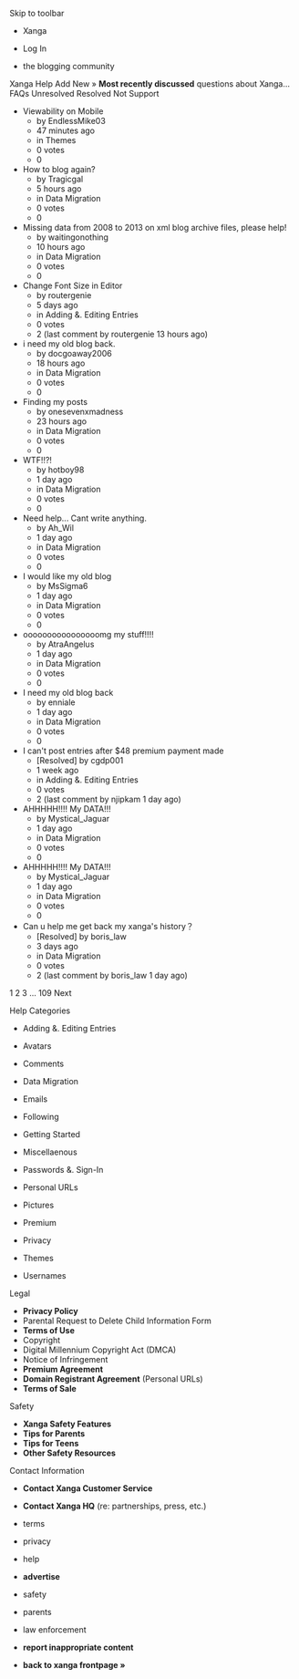 Skip to toolbar

*   Xanga

*   Log In

*   the blogging community

Xanga Help Add New » **Most recently discussed** questions about Xanga… FAQs Unresolved Resolved Not Support

*   Viewability on Mobile
    *   by EndlessMike03
    *   47 minutes ago
    *   in Themes
    *   0 votes
    *   0
*   How to blog again?
    *   by Tragicgal
    *   5 hours ago
    *   in Data Migration
    *   0 votes
    *   0
*   Missing data from 2008 to 2013 on xml blog archive files, please help!
    *   by waitingonothing
    *   10 hours ago
    *   in Data Migration
    *   0 votes
    *   0
*   Change Font Size in Editor
    *   by routergenie
    *   5 days ago
    *   in Adding &. Editing Entries
    *   0 votes
    *   2 (last comment by routergenie 13 hours ago)
*   i need my old blog back.
    *   by docgoaway2006
    *   18 hours ago
    *   in Data Migration
    *   0 votes
    *   0
*   Finding my posts
    *   by onesevenxmadness
    *   23 hours ago
    *   in Data Migration
    *   0 votes
    *   0
*   WTF!!?!
    *   by hotboy98
    *   1 day ago
    *   in Data Migration
    *   0 votes
    *   0
*   Need help... Cant write anything.
    *   by Ah\_Wil
    *   1 day ago
    *   in Data Migration
    *   0 votes
    *   0
*   I would like my old blog
    *   by MsSigma6
    *   1 day ago
    *   in Data Migration
    *   0 votes
    *   0
*   oooooooooooooooomg my stuff!!!!
    *   by AtraAngelus
    *   1 day ago
    *   in Data Migration
    *   0 votes
    *   0
*   I need my old blog back
    *   by enniale
    *   1 day ago
    *   in Data Migration
    *   0 votes
    *   0
*   I can't post entries after $48 premium payment made
    *   \[Resolved\] by cgdp001
    *   1 week ago
    *   in Adding &. Editing Entries
    *   0 votes
    *   2 (last comment by njipkam 1 day ago)
*   AHHHHH!!!! My DATA!!!
    *   by Mystical\_Jaguar
    *   1 day ago
    *   in Data Migration
    *   0 votes
    *   0
*   AHHHHH!!!! My DATA!!!
    *   by Mystical\_Jaguar
    *   1 day ago
    *   in Data Migration
    *   0 votes
    *   0
*   Can u help me get back my xanga's history？
    *   \[Resolved\] by boris\_law
    *   3 days ago
    *   in Data Migration
    *   0 votes
    *   2 (last comment by boris\_law 1 day ago)

1 2 3 ... 109 Next

Help Categories

*   Adding &. Editing Entries
*   Avatars
*   Comments
*   Data Migration
*   Emails
*   Following
*   Getting Started
*   Miscellaenous

*   Passwords &. Sign-In
*   Personal URLs
*   Pictures
*   Premium
*   Privacy
*   Themes
*   Usernames

Legal

*   **Privacy Policy**
*   Parental Request to Delete Child Information Form
*   **Terms of Use**
*   Copyright
*   Digital Millennium Copyright Act (DMCA)
*   Notice of Infringement
*   **Premium Agreement**
*   **Domain Registrant Agreement** (Personal URLs)
*   **Terms of Sale**

Safety

*   **Xanga Safety Features**
*   **Tips for Parents**
*   **Tips for Teens**
*   **Other Safety Resources**

Contact Information

*   **Contact Xanga Customer Service**
*   **Contact Xanga HQ** (re: partnerships, press, etc.)

*   terms
*   privacy
*   help
*   **advertise**

*   safety
*   parents
*   law enforcement
*   **report inappropriate content**

*   **back to xanga frontpage »**